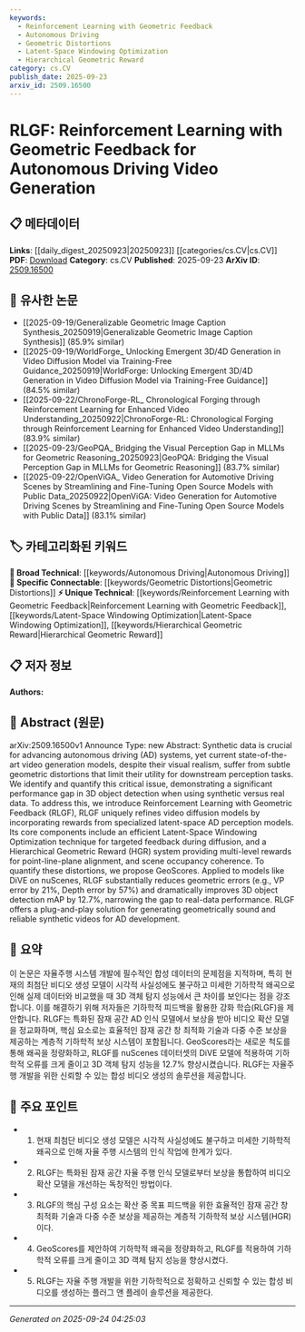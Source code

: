 ```yaml
---
keywords:
  - Reinforcement Learning with Geometric Feedback
  - Autonomous Driving
  - Geometric Distortions
  - Latent-Space Windowing Optimization
  - Hierarchical Geometric Reward
category: cs.CV
publish_date: 2025-09-23
arxiv_id: 2509.16500
---
```


<!-- KEYWORD_LINKING_METADATA:
{
  "processed_timestamp": "2025-09-24T04:25:03.099137",
  "vocabulary_version": "1.0",
  "selected_keywords": [
    "Reinforcement Learning with Geometric Feedback",
    "Autonomous Driving",
    "Geometric Distortions",
    "Latent-Space Windowing Optimization",
    "Hierarchical Geometric Reward"
  ],
  "rejected_keywords": [],
  "similarity_scores": {
    "Reinforcement Learning with Geometric Feedback": 0.78,
    "Autonomous Driving": 0.7,
    "Geometric Distortions": 0.72,
    "Latent-Space Windowing Optimization": 0.75,
    "Hierarchical Geometric Reward": 0.77
  },
  "extraction_method": "AI_prompt_based",
  "budget_applied": true,
  "candidates_json": {
    "candidates": [
      {
        "surface": "Reinforcement Learning with Geometric Feedback",
        "canonical": "Reinforcement Learning with Geometric Feedback",
        "aliases": [
          "RLGF"
        ],
        "category": "unique_technical",
        "rationale": "This is a novel approach specifically introduced in the paper, making it a unique technical contribution.",
        "novelty_score": 0.85,
        "connectivity_score": 0.65,
        "specificity_score": 0.9,
        "link_intent_score": 0.78
      },
      {
        "surface": "Autonomous Driving",
        "canonical": "Autonomous Driving",
        "aliases": [
          "AD"
        ],
        "category": "broad_technical",
        "rationale": "Autonomous Driving is a broad technical area relevant to the context of the paper.",
        "novelty_score": 0.3,
        "connectivity_score": 0.85,
        "specificity_score": 0.6,
        "link_intent_score": 0.7
      },
      {
        "surface": "Geometric Distortions",
        "canonical": "Geometric Distortions",
        "aliases": [],
        "category": "specific_connectable",
        "rationale": "Geometric distortions are a key issue addressed by the paper, relevant for connecting to perception tasks.",
        "novelty_score": 0.55,
        "connectivity_score": 0.75,
        "specificity_score": 0.8,
        "link_intent_score": 0.72
      },
      {
        "surface": "Latent-Space Windowing Optimization",
        "canonical": "Latent-Space Windowing Optimization",
        "aliases": [],
        "category": "unique_technical",
        "rationale": "This is a novel technique introduced in the paper, contributing to the unique technical methods.",
        "novelty_score": 0.7,
        "connectivity_score": 0.6,
        "specificity_score": 0.85,
        "link_intent_score": 0.75
      },
      {
        "surface": "Hierarchical Geometric Reward",
        "canonical": "Hierarchical Geometric Reward",
        "aliases": [
          "HGR"
        ],
        "category": "unique_technical",
        "rationale": "Introduced in the paper, this system provides a unique approach to geometric feedback.",
        "novelty_score": 0.78,
        "connectivity_score": 0.68,
        "specificity_score": 0.88,
        "link_intent_score": 0.77
      }
    ],
    "ban_list_suggestions": [
      "Synthetic Data",
      "Video Generation"
    ]
  },
  "decisions": [
    {
      "candidate_surface": "Reinforcement Learning with Geometric Feedback",
      "resolved_canonical": "Reinforcement Learning with Geometric Feedback",
      "decision": "linked",
      "scores": {
        "novelty": 0.85,
        "connectivity": 0.65,
        "specificity": 0.9,
        "link_intent": 0.78
      }
    },
    {
      "candidate_surface": "Autonomous Driving",
      "resolved_canonical": "Autonomous Driving",
      "decision": "linked",
      "scores": {
        "novelty": 0.3,
        "connectivity": 0.85,
        "specificity": 0.6,
        "link_intent": 0.7
      }
    },
    {
      "candidate_surface": "Geometric Distortions",
      "resolved_canonical": "Geometric Distortions",
      "decision": "linked",
      "scores": {
        "novelty": 0.55,
        "connectivity": 0.75,
        "specificity": 0.8,
        "link_intent": 0.72
      }
    },
    {
      "candidate_surface": "Latent-Space Windowing Optimization",
      "resolved_canonical": "Latent-Space Windowing Optimization",
      "decision": "linked",
      "scores": {
        "novelty": 0.7,
        "connectivity": 0.6,
        "specificity": 0.85,
        "link_intent": 0.75
      }
    },
    {
      "candidate_surface": "Hierarchical Geometric Reward",
      "resolved_canonical": "Hierarchical Geometric Reward",
      "decision": "linked",
      "scores": {
        "novelty": 0.78,
        "connectivity": 0.68,
        "specificity": 0.88,
        "link_intent": 0.77
      }
    }
  ]
}
-->

# RLGF: Reinforcement Learning with Geometric Feedback for Autonomous Driving Video Generation

## 📋 메타데이터

**Links**: [[daily_digest_20250923|20250923]] [[categories/cs.CV|cs.CV]]
**PDF**: [Download](https://arxiv.org/pdf/2509.16500.pdf)
**Category**: cs.CV
**Published**: 2025-09-23
**ArXiv ID**: [2509.16500](https://arxiv.org/abs/2509.16500)

## 🔗 유사한 논문
- [[2025-09-19/Generalizable Geometric Image Caption Synthesis_20250919|Generalizable Geometric Image Caption Synthesis]] (85.9% similar)
- [[2025-09-19/WorldForge_ Unlocking Emergent 3D/4D Generation in Video Diffusion Model via Training-Free Guidance_20250919|WorldForge: Unlocking Emergent 3D/4D Generation in Video Diffusion Model via Training-Free Guidance]] (84.5% similar)
- [[2025-09-22/ChronoForge-RL_ Chronological Forging through Reinforcement Learning for Enhanced Video Understanding_20250922|ChronoForge-RL: Chronological Forging through Reinforcement Learning for Enhanced Video Understanding]] (83.9% similar)
- [[2025-09-23/GeoPQA_ Bridging the Visual Perception Gap in MLLMs for Geometric Reasoning_20250923|GeoPQA: Bridging the Visual Perception Gap in MLLMs for Geometric Reasoning]] (83.7% similar)
- [[2025-09-22/OpenViGA_ Video Generation for Automotive Driving Scenes by Streamlining and Fine-Tuning Open Source Models with Public Data_20250922|OpenViGA: Video Generation for Automotive Driving Scenes by Streamlining and Fine-Tuning Open Source Models with Public Data]] (83.1% similar)

## 🏷️ 카테고리화된 키워드
**🧠 Broad Technical**: [[keywords/Autonomous Driving|Autonomous Driving]]
**🔗 Specific Connectable**: [[keywords/Geometric Distortions|Geometric Distortions]]
**⚡ Unique Technical**: [[keywords/Reinforcement Learning with Geometric Feedback|Reinforcement Learning with Geometric Feedback]], [[keywords/Latent-Space Windowing Optimization|Latent-Space Windowing Optimization]], [[keywords/Hierarchical Geometric Reward|Hierarchical Geometric Reward]]

## 📋 저자 정보

**Authors:** 

## 📄 Abstract (원문)

arXiv:2509.16500v1 Announce Type: new 
Abstract: Synthetic data is crucial for advancing autonomous driving (AD) systems, yet current state-of-the-art video generation models, despite their visual realism, suffer from subtle geometric distortions that limit their utility for downstream perception tasks. We identify and quantify this critical issue, demonstrating a significant performance gap in 3D object detection when using synthetic versus real data. To address this, we introduce Reinforcement Learning with Geometric Feedback (RLGF), RLGF uniquely refines video diffusion models by incorporating rewards from specialized latent-space AD perception models. Its core components include an efficient Latent-Space Windowing Optimization technique for targeted feedback during diffusion, and a Hierarchical Geometric Reward (HGR) system providing multi-level rewards for point-line-plane alignment, and scene occupancy coherence. To quantify these distortions, we propose GeoScores. Applied to models like DiVE on nuScenes, RLGF substantially reduces geometric errors (e.g., VP error by 21\%, Depth error by 57\%) and dramatically improves 3D object detection mAP by 12.7\%, narrowing the gap to real-data performance. RLGF offers a plug-and-play solution for generating geometrically sound and reliable synthetic videos for AD development.

## 📝 요약

이 논문은 자율주행 시스템 개발에 필수적인 합성 데이터의 문제점을 지적하며, 특히 현재의 최첨단 비디오 생성 모델이 시각적 사실성에도 불구하고 미세한 기하학적 왜곡으로 인해 실제 데이터와 비교했을 때 3D 객체 탐지 성능에서 큰 차이를 보인다는 점을 강조합니다. 이를 해결하기 위해 저자들은 기하학적 피드백을 활용한 강화 학습(RLGF)을 제안합니다. RLGF는 특화된 잠재 공간 AD 인식 모델에서 보상을 받아 비디오 확산 모델을 정교화하며, 핵심 요소로는 효율적인 잠재 공간 창 최적화 기술과 다중 수준 보상을 제공하는 계층적 기하학적 보상 시스템이 포함됩니다. GeoScores라는 새로운 척도를 통해 왜곡을 정량화하고, RLGF를 nuScenes 데이터셋의 DiVE 모델에 적용하여 기하학적 오류를 크게 줄이고 3D 객체 탐지 성능을 12.7% 향상시켰습니다. RLGF는 자율주행 개발을 위한 신뢰할 수 있는 합성 비디오 생성의 솔루션을 제공합니다.

## 🎯 주요 포인트

- 1. 현재 최첨단 비디오 생성 모델은 시각적 사실성에도 불구하고 미세한 기하학적 왜곡으로 인해 자율 주행 시스템의 인식 작업에 한계가 있다.
- 2. RLGF는 특화된 잠재 공간 자율 주행 인식 모델로부터 보상을 통합하여 비디오 확산 모델을 개선하는 독창적인 방법이다.
- 3. RLGF의 핵심 구성 요소는 확산 중 목표 피드백을 위한 효율적인 잠재 공간 창 최적화 기술과 다중 수준 보상을 제공하는 계층적 기하학적 보상 시스템(HGR)이다.
- 4. GeoScores를 제안하여 기하학적 왜곡을 정량화하고, RLGF를 적용하여 기하학적 오류를 크게 줄이고 3D 객체 탐지 성능을 향상시켰다.
- 5. RLGF는 자율 주행 개발을 위한 기하학적으로 정확하고 신뢰할 수 있는 합성 비디오를 생성하는 플러그 앤 플레이 솔루션을 제공한다.


---

*Generated on 2025-09-24 04:25:03*